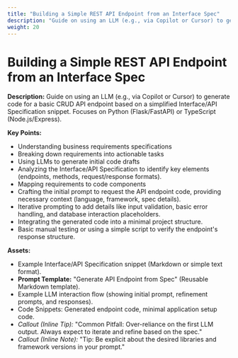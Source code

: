 ```yaml
---
title: "Building a Simple REST API Endpoint from an Interface Spec"
description: "Guide on using an LLM (e.g., via Copilot or Cursor) to generate code for a basic CRUD API endpoint based on a simplified Interface/API Specification snippet. Focuses on Python (Flask/FastAPI) or TypeScript (Node.js/Express)."
weight: 20
---
```


# Building a Simple REST API Endpoint from an Interface Spec

**Description:** Guide on using an LLM (e.g., via Copilot or Cursor) to generate code for a basic CRUD API endpoint based on a simplified Interface/API Specification snippet. Focuses on Python (Flask/FastAPI) or TypeScript (Node.js/Express).

**Key Points:**  
  * Understanding business requirements specifications
  * Breaking down requirements into actionable tasks
  * Using LLMs to generate initial code drafts
  * Analyzing the Interface/API Specification to identify key elements (endpoints, methods, request/response formats).  
  * Mapping requirements to code components
  * Crafting the initial prompt to request the API endpoint code, providing necessary context (language, framework, spec details).  
  * Iterative prompting to add details like input validation, basic error handling, and database interaction placeholders.  
  * Integrating the generated code into a minimal project structure.  
  * Basic manual testing or using a simple script to verify the endpoint's response structure.

**Assets:**  
  * Example Interface/API Specification snippet (Markdown or simple text format).  
  * **Prompt Template:** "Generate API Endpoint from Spec" (Reusable Markdown template).  
  * Example LLM interaction flow (showing initial prompt, refinement prompts, and responses).  
  * Code Snippets: Generated endpoint code, minimal application setup code.  
  * *Callout (Inline Tip):* "Common Pitfall: Over-reliance on the first LLM output. Always expect to iterate and refine based on the spec."  
  * *Callout (Inline Note):* "Tip: Be explicit about the desired libraries and framework versions in your prompt."
